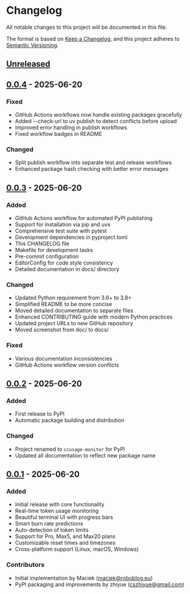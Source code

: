 # Changelog

All notable changes to this project will be documented in this file.

The format is based on [Keep a Changelog](https://keepachangelog.com/en/1.0.0/),
and this project adheres to [Semantic Versioning](https://semver.org/spec/v2.0.0.html).

## [Unreleased]

## [0.0.4] - 2025-06-20

### Fixed
- GitHub Actions workflows now handle existing packages gracefully
- Added --check-url to uv publish to detect conflicts before upload
- Improved error handling in publish workflows
- Fixed workflow badges in README

### Changed
- Split publish workflow into separate test and release workflows
- Enhanced package hash checking with better error messages

## [0.0.3] - 2025-06-20

### Added
- GitHub Actions workflow for automated PyPI publishing
- Support for installation via pip and uvx
- Comprehensive test suite with pytest
- Development dependencies in pyproject.toml
- This CHANGELOG file
- Makefile for development tasks
- Pre-commit configuration
- EditorConfig for code style consistency
- Detailed documentation in docs/ directory

### Changed
- Updated Python requirement from 3.6+ to 3.8+
- Simplified README to be more concise
- Moved detailed documentation to separate files
- Enhanced CONTRIBUTING guide with modern Python practices
- Updated project URLs to new GitHub repository
- Moved screenshot from doc/ to docs/

### Fixed
- Various documentation inconsistencies
- GitHub Actions workflow version conflicts

## [0.0.2] - 2025-06-20

### Added
- First release to PyPI
- Automatic package building and distribution

### Changed
- Project renamed to `ccusage-monitor` for PyPI
- Updated all documentation to reflect new package name

## [0.0.1] - 2025-06-20

### Added
- Initial release with core functionality
- Real-time token usage monitoring
- Beautiful terminal UI with progress bars
- Smart burn rate predictions
- Auto-detection of token limits
- Support for Pro, Max5, and Max20 plans
- Customizable reset times and timezones
- Cross-platform support (Linux, macOS, Windows)

### Contributors
- Initial implementation by Maciek (maciek@roboblog.eu)
- PyPI packaging and improvements by zhiyue (cszhiyue@gmail.com)

[Unreleased]: https://github.com/zhiyue/ccusage-monitor/compare/v0.0.4...HEAD
[0.0.4]: https://github.com/zhiyue/ccusage-monitor/compare/v0.0.3...v0.0.4
[0.0.3]: https://github.com/zhiyue/ccusage-monitor/compare/v0.0.2...v0.0.3
[0.0.2]: https://github.com/zhiyue/ccusage-monitor/compare/v0.0.1...v0.0.2
[0.0.1]: https://github.com/zhiyue/ccusage-monitor/releases/tag/v0.0.1